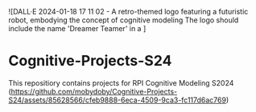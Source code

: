 ![DALL·E 2024-01-18 17 11 02 - A retro-themed logo featuring a futuristic robot, embodying the concept of cognitive modeling  The logo should include the name 'Dreamer Teamer' in a ]
# Cognitive-Projects-S24
This repositiory contains projects for RPI Cognitive Modeling S2024
(https://github.com/mobydoby/Cognitive-Projects-S24/assets/85628566/cfeb9888-6eca-4509-9ca3-fc117d6ac769)
